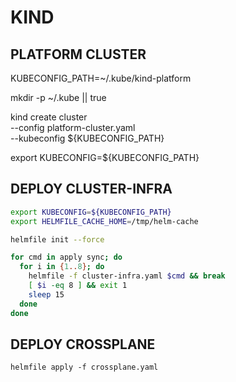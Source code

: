 # KIND


## PLATFORM CLUSTER

KUBECONFIG_PATH=~/.kube/kind-platform

mkdir -p ~/.kube || true

kind create cluster \
--config platform-cluster.yaml \
--kubeconfig ${KUBECONFIG_PATH}


export KUBECONFIG=${KUBECONFIG_PATH}

## DEPLOY CLUSTER-INFRA

```bash
export KUBECONFIG=${KUBECONFIG_PATH}
export HELMFILE_CACHE_HOME=/tmp/helm-cache

helmfile init --force

for cmd in apply sync; do
  for i in {1..8}; do
    helmfile -f cluster-infra.yaml $cmd && break
    [ $i -eq 8 ] && exit 1
    sleep 15
  done
done
```

## DEPLOY CROSSPLANE

```
helmfile apply -f crossplane.yaml
```
